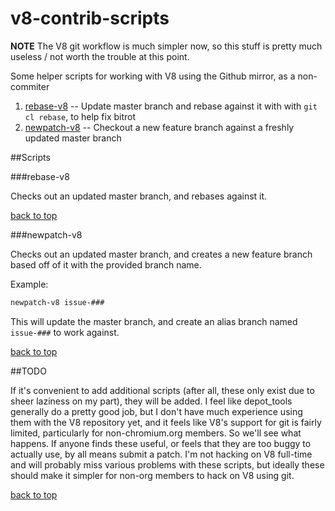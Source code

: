 v8-contrib-scripts
==================

**NOTE** The V8 git workflow is much simpler now, so this stuff is pretty much useless / not worth the trouble at this point.

Some helper scripts for working with V8 using the Github mirror, as a non-commiter

1. [rebase-v8](#rebase-v8) -- Update master branch and rebase against it with with `git cl rebase`, to help fix bitrot
2. [newpatch-v8](#newpatch-v8) -- Checkout a new feature branch against a freshly updated master branch

##Scripts

###rebase-v8

Checks out an updated master branch, and rebases against it.

[back to top](#v8-contrib-scripts)

###newpatch-v8

Checks out an updated master branch, and creates a new feature branch based off of it with the provided branch name.

Example:

```bash
newpatch-v8 issue-###
```

This will update the master branch, and create an alias branch named `issue-###` to work against.

[back to top](#v8-contrib-scripts)

##TODO

If it's convenient to add additional scripts (after all, these only exist due to sheer laziness on my part), they will be added. I feel like depot_tools generally do a pretty good job, but I don't have much experience using them with the V8 repository yet, and it feels like V8's support for git is fairly limited, particularly for non-chromium.org members. So we'll see what happens. If anyone finds these useful, or feels that they are too buggy to actually use, by all means submit a patch. I'm not hacking on V8 full-time and will probably miss various problems with these scripts, but ideally these should make it simpler for non-org members to hack on V8 using git.

[back to top](#v8-contrib-scripts)
